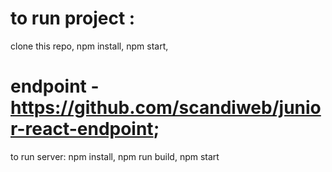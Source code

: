 # to run project :
 clone this repo, npm install, npm start,

# endpoint - https://github.com/scandiweb/junior-react-endpoint; 
to run server: npm install, npm run build, npm start


